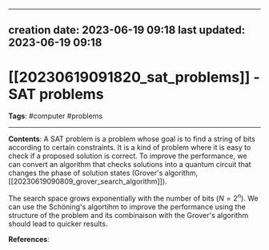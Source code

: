 
---
creation date: 2023-06-19 09:18
last updated: 2023-06-19 09:18
---
# [[20230619091820_sat_problems]] - SAT problems
__Tags__: #computer #problems

---
__Contents__: A SAT problem is a problem whose goal is to find a string of bits according to certain constraints. It is a kind of problem where it is easy to check if a proposed solution is correct. To improve the performance, we can convert an algorithm that checks solutions into a quantum circuit that changes the phase of solution states (Grover's algorithm, [[20230619090809_grover_search_algorithm]]).

The search space grows exponentially with the number of bits ($N = 2^n$). We can use the Schöning's algortihm to improve the performance using the structure of the problem and its combinaison with the Grover's algorithm should lead to quicker results.

__References__:



